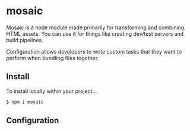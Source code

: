 # mosaic

Mosaic is a node module made primarily for transforming and
combining HTML assets. You can use it for things like
creating dev/test servers and build pipelines.

Configuration allows developers to write custom tasks that
they want to perform when bundling files together.

## Install

To install locally within your project...

```bash
$ npm i mosaic
```

## Configuration
